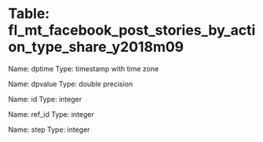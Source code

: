 Table: fl_mt_facebook_post_stories_by_action_type_share_y2018m09
================================================================

Name: dptime
Type: timestamp with time zone

Name: dpvalue
Type: double precision

Name: id
Type: integer

Name: ref_id
Type: integer

Name: step
Type: integer

